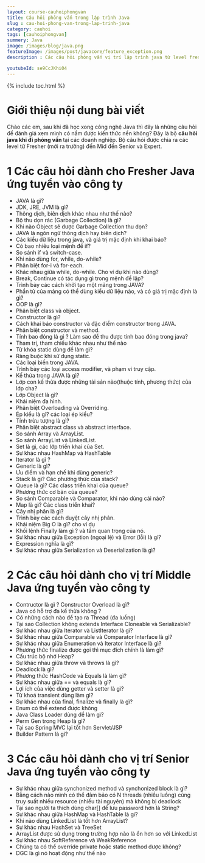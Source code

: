 ```yaml
---
layout: course-cauhoiphongvan
title: Câu hỏi phỏng vấn trong lập trình Java
slug : cau-hoi-phong-van-trong-lap-trinh-java
category: cauhoi
tags: [cauhoiphongvan]
summery: Java
image: /images/blog/java.png
featureImage: /images/post/javacore/feature_exception.png
description : Các câu hỏi phỏng vấn vị trí lập trình java từ level fresher java đến developer java và tiếp đến là senior java và expert java.

youtubeId: se9CcJKhi04
---
```


{% include toc.html %}

# **Giới thiệu nội dung bài viết**

Chào các em, sau khi đã học xong công nghệ Java thì đây là những câu hỏi để đánh giá xem mình có nắm được kiến thức nền không? Đây là bộ <b>câu hỏi java khi đi phỏng vấn </b> tại các doanh nghiệp. Bộ câu hỏi được chia ra các level từ Fresher (mới ra trường) đến Mid đến Senior và Expert.


# **1 Các câu hỏi dành cho Fresher Java ứng tuyển vào công ty**

- JAVA là gì?
- JDK, JRE, JVM là gì?
- Thông dịch, biên dịch khác nhau như thế nào?
- Bộ thu dọn rác (Garbage Collection) là gì?
- Khi nào Object sẽ được Garbage Collection thu dọn?
- JAVA là ngôn ngữ thông dịch hay biên dịch?
- Các kiểu dữ liệu trong java, và giá trị mặc định khi khai báo?
- Có bao nhiêu loại mệnh đề if?
- So sánh if và switch-case.
- Khi nào dùng for, while, do-while?
- Phân biệt for-i và for-each.
- Khác nhau giữa while, do-while. Cho ví dụ khi nào dùng?
- Break, Continue có tác dụng gì trong mệnh đề lặp?
- Trình bày các cách khởi tạo một mảng trong JAVA?
- Phần tử của mảng có thể dùng kiểu dữ liệu nào, và có giá trị mặc định là gì?
- OOP là gì?
- Phân biệt class và object.
- Constructor là gì?
- Cách khai báo constructor và đặc điểm constructor trong JAVA.
- Phân biệt constructor và method.
- Tính bao đóng là gì ? Làm sao để thu được tính bao đóng trong java?
- Tham trị, tham chiếu khác nhau như thế nào
- Từ khóa static dùng để làm gì?
- Ràng buộc khi sử dụng static.
- Các loại biến trong JAVA.
- Trình bày các loại access modifier, và phạm vi truy cập.
- Kế thừa trong JAVA là gì?
- Lớp con kế thừa được những tài sản nào(thuộc tính, phương thức) của lớp cha?
- Lớp Object là gì?
- Khái niệm đa hình.
- Phân biệt Overloading và Overriding.
- Ép kiểu là gì? các loại ép kiểu?
- Tính trừu tượng là gì?
- Phân biệt abstract class và abstract interface.
- So sánh Array và ArrayList.
- So sánh ArrayList và LinkedList.
- Set là gì, các lớp triển khai của Set.
- Sự khác nhau HashMap và HashTable
- Iterator là gì ?
- Generic là gì?
- Ưu điểm và hạn chế khi dùng generic?
- Stack là gì? Các phương thức của stack?
- Queue là gì? Các class triển khai của queue?
- Phương thức cơ bản của queue?
- So sánh Comparable và Comparator, khi nào dùng cái nào?
- Map là gì? Các class triển khai?
- Cây nhị phân là gì?
- Trình bày các cách duyệt cây nhị phân.
- Khái niệm Big O là gì? cho ví dụ
- Khối lệnh Finally làm gì ? và tầm quan trọng của nó.
- Sư khác nhau giữa Exception (ngoại lệ) và Error (lỗi) là gì?
- Expression nghĩa là gì?
- Sự khác nhau giữa Serialization và Deserialization là gì?

# **2 Các câu hỏi dành cho vị trí Middle Java ứng tuyển vào công ty**

- Contructor là gì ? Constructor Overload là gì?
- Java có hỗ trợ đa kế thừa không ?
- Có những cách nào để tạo ra Thread (đa luồng)
- Tại sao Collection không extends Interface Cloneable và Serializable?
- Sự khác nhau giữa Iterator và ListIterator là gì?
- Sự khác nhau giữa Comparable và Comparator Interface là gì?
- Sự khác nhau giữa Enumeration và Iterator Interface là gì?
- Phương thức finalize được gọi thì mục đích chính là làm gì?
- Cấu trúc bộ nhớ Heap?
- Sự khác nhau giữa throw và throws là gì?
- Deadlock là gì?
- Phương thức HashCode và Equals là làm gì?
- Sự khác nhau giữa == và equals là gì?
- Lợi ích của việc dùng getter và setter là gì?
- Từ khoá transient dùng làm gì?
- Sự khác nhau của final, finalize và finally là gì?
- Enum có thể extend được không
- Java Class Loader dùng để làm gì?
- Perm Gen trong Heap là gì?
- Tại sao Spring MVC lại tốt hơn Servlet/JSP
- Builder Pattern là gì?


# **3 Các câu hỏi dành cho vị trí Senior Java ứng tuyển vào công ty**

- Sự khác nhau giữa synchonized method và synchonized block là gì?
- Bằng cách nào mình có thể đảm bảo có N threads (nhiều luồng) cùng truy suất nhiều resource (nhiều tài nguyên) mà không bị deadlock
- Tại sao người ta thích dùng char[] để lưu password hơn là String?
- Sự khác nhau giữa HashMap và HashTable là gì?
- Khi nào dùng LinkedList là tốt hơn ArrayList?
- Sự khác nhau HashSet và TreeSet
- ArrayList được sử dụng trong trường hợp nào là ổn hơn so với LinkedList
- Sự khác nhau SoftReference và WeakReference
- Chúng ta có thể override private hoặc static method được không?
- DGC là gì nó hoạt động như thế nào





